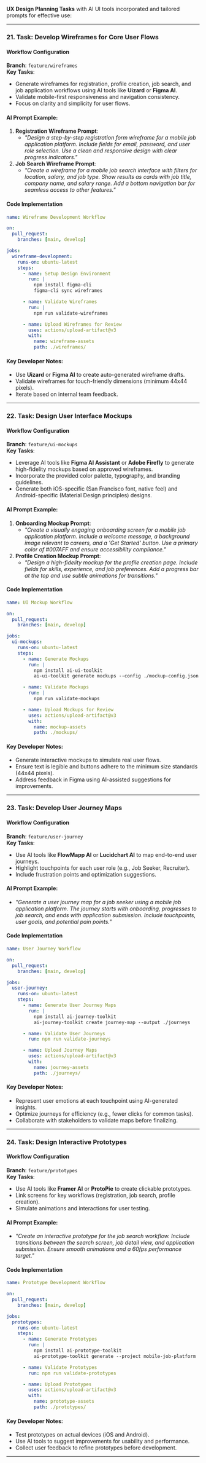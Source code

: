 **UX Design Planning Tasks** 
with AI UI tools incorporated and tailored prompts for effective use:

---

### **21. Task: Develop Wireframes for Core User Flows**

#### **Workflow Configuration**
**Branch**: `feature/wireframes`  
**Key Tasks**:
- Generate wireframes for registration, profile creation, job search, and job application workflows using AI tools like **Uizard** or **Figma AI**.  
- Validate mobile-first responsiveness and navigation consistency.  
- Focus on clarity and simplicity for user flows.

#### **AI Prompt Example**:
1. **Registration Wireframe Prompt**:  
   - *"Design a step-by-step registration form wireframe for a mobile job application platform. Include fields for email, password, and user role selection. Use a clean and responsive design with clear progress indicators."*
2. **Job Search Wireframe Prompt**:  
   - *"Create a wireframe for a mobile job search interface with filters for location, salary, and job type. Show results as cards with job title, company name, and salary range. Add a bottom navigation bar for seamless access to other features."*

#### **Code Implementation**
```yaml
name: Wireframe Development Workflow

on:
  pull_request:
    branches: [main, develop]

jobs:
  wireframe-development:
    runs-on: ubuntu-latest
    steps:
      - name: Setup Design Environment
        run: |
          npm install figma-cli
          figma-cli sync wireframes

      - name: Validate Wireframes
        run: |
          npm run validate-wireframes

      - name: Upload Wireframes for Review
        uses: actions/upload-artifact@v3
        with:
          name: wireframe-assets
          path: ./wireframes/
```

#### **Key Developer Notes**:
- Use **Uizard** or **Figma AI** to create auto-generated wireframe drafts.  
- Validate wireframes for touch-friendly dimensions (minimum 44x44 pixels).  
- Iterate based on internal team feedback.  

---

### **22. Task: Design User Interface Mockups**

#### **Workflow Configuration**
**Branch**: `feature/ui-mockups`  
**Key Tasks**:
- Leverage AI tools like **Figma AI Assistant** or **Adobe Firefly** to generate high-fidelity mockups based on approved wireframes.  
- Incorporate the provided color palette, typography, and branding guidelines.  
- Generate both iOS-specific (San Francisco font, native feel) and Android-specific (Material Design principles) designs.

#### **AI Prompt Example**:
1. **Onboarding Mockup Prompt**:  
   - *"Create a visually engaging onboarding screen for a mobile job application platform. Include a welcome message, a background image relevant to careers, and a 'Get Started' button. Use a primary color of #007AFF and ensure accessibility compliance."*
2. **Profile Creation Mockup Prompt**:  
   - *"Design a high-fidelity mockup for the profile creation page. Include fields for skills, experience, and job preferences. Add a progress bar at the top and use subtle animations for transitions."*

#### **Code Implementation**
```yaml
name: UI Mockup Workflow

on:
  pull_request:
    branches: [main, develop]

jobs:
  ui-mockups:
    runs-on: ubuntu-latest
    steps:
      - name: Generate Mockups
        run: |
          npm install ai-ui-toolkit
          ai-ui-toolkit generate mockups --config ./mockup-config.json

      - name: Validate Mockups
        run: |
          npm run validate-mockups

      - name: Upload Mockups for Review
        uses: actions/upload-artifact@v3
        with:
          name: mockup-assets
          path: ./mockups/
```

#### **Key Developer Notes**:
- Generate interactive mockups to simulate real user flows.  
- Ensure text is legible and buttons adhere to the minimum size standards (44x44 pixels).  
- Address feedback in Figma using AI-assisted suggestions for improvements.  

---

### **23. Task: Develop User Journey Maps**

#### **Workflow Configuration**
**Branch**: `feature/user-journey`  
**Key Tasks**:
- Use AI tools like **FlowMapp AI** or **Lucidchart AI** to map end-to-end user journeys.  
- Highlight touchpoints for each user role (e.g., Job Seeker, Recruiter).  
- Include frustration points and optimization suggestions.  

#### **AI Prompt Example**:
- *"Generate a user journey map for a job seeker using a mobile job application platform. The journey starts with onboarding, progresses to job search, and ends with application submission. Include touchpoints, user goals, and potential pain points."*

#### **Code Implementation**
```yaml
name: User Journey Workflow

on:
  pull_request:
    branches: [main, develop]

jobs:
  user-journey:
    runs-on: ubuntu-latest
    steps:
      - name: Generate User Journey Maps
        run: |
          npm install ai-journey-toolkit
          ai-journey-toolkit create journey-map --output ./journeys

      - name: Validate User Journeys
        run: npm run validate-journeys

      - name: Upload Journey Maps
        uses: actions/upload-artifact@v3
        with:
          name: journey-assets
          path: ./journeys/
```

#### **Key Developer Notes**:
- Represent user emotions at each touchpoint using AI-generated insights.  
- Optimize journeys for efficiency (e.g., fewer clicks for common tasks).  
- Collaborate with stakeholders to validate maps before finalizing.  

---

### **24. Task: Design Interactive Prototypes**

#### **Workflow Configuration**
**Branch**: `feature/prototypes`  
**Key Tasks**:
- Use AI tools like **Framer AI** or **ProtoPie** to create clickable prototypes.  
- Link screens for key workflows (registration, job search, profile creation).  
- Simulate animations and interactions for user testing.  

#### **AI Prompt Example**:
- *"Create an interactive prototype for the job search workflow. Include transitions between the search screen, job detail view, and application submission. Ensure smooth animations and a 60fps performance target."*

#### **Code Implementation**
```yaml
name: Prototype Development Workflow

on:
  pull_request:
    branches: [main, develop]

jobs:
  prototypes:
    runs-on: ubuntu-latest
    steps:
      - name: Generate Prototypes
        run: |
          npm install ai-prototype-toolkit
          ai-prototype-toolkit generate --project mobile-job-platform

      - name: Validate Prototypes
        run: npm run validate-prototypes

      - name: Upload Prototypes
        uses: actions/upload-artifact@v3
        with:
          name: prototype-assets
          path: ./prototypes/
```

#### **Key Developer Notes**:
- Test prototypes on actual devices (iOS and Android).  
- Use AI tools to suggest improvements for usability and performance.  
- Collect user feedback to refine prototypes before development.  

---
